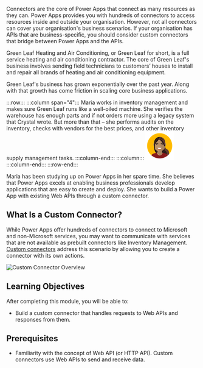 Connectors are the core of Power Apps that connect as many resources as they can. Power Apps provides you with hundreds of connectors to access resources inside and outside your organisation. However, not all connectors can cover your organisation's business scenarios. If your organisation has APIs that are business-specific, you should consider custom connectors that bridge between Power Apps and the APIs.

Green Leaf Heating and Air Conditioning, or Green Leaf for short, is a full service heating and air conditioning contractor. The core of Green Leaf's business involves sending field technicians to customers’ houses to install and repair all brands of heating and air conditioning equipment.

Green Leaf's business has grown exponentially over the past year. Along with that growth has come friction in scaling core business applications.

:::row:::
  :::column span="4":::
    Maria works in inventory management and makes sure Green Leaf runs like a well-oiled machine. She verifies the warehouse has enough parts and if not orders more using a legacy system that Crystal wrote. But more than that – she performs audits on the inventory, checks with vendors for the best prices, and other inventory supply management tasks.
  :::column-end:::
  :::column:::
    ![Cartoon depiction of Maria](../../shared/media/maria.png)
  :::column-end:::
:::row-end:::

Maria has been studying up on Power Apps in her spare time. She believes that Power Apps excels at enabling business professionals develop applications that are easy to create and deploy. She wants to build a Power App with existing Web APIs through a custom connector.


## What Is a Custom Connector? ##

While Power Apps offer hundreds of connectors to connect to Microsoft and non-Microsoft services, you may want to communicate with services that are not available as prebuilt connectors like Inventory Management. [Custom connectors][az cuscon] address this scenario by allowing you to create a connector with its own actions.

![Custom Connector Overview][image-01]


## Learning Objectives ##

After completing this module, you will be able to:

* Build a custom connector that handles requests to Web APIs and responses from them.


## Prerequisites ##

* Familiarity with the concept of Web API (or HTTP API). Custom connectors use Web APIs to send and receive data.


[image-01]: https://picsum.photos/seed/1-introduction-01.png/300/300

[az cuscon]: https://docs.microsoft.com/connectors/custom-connectors/
